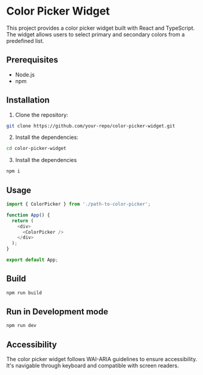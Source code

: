 # Color Picker Widget

This project provides a color picker widget built with React and TypeScript. The widget allows users to select primary and secondary colors from a predefined list.

## Prerequisites

- Node.js
- npm

## Installation

1. Clone the repository:

```bash
git clone https://github.com/your-repo/color-picker-widget.git
```

2. Install the dependencies:
```bash
cd color-picker-widget
```

3. Install the dependencies
```bash
npm i
```

## Usage

```TypeScript
import { ColorPicker } from './path-to-color-picker';

function App() {
  return (
    <div>
      <ColorPicker />
    </div>
  );
}

export default App;
```

## Build

```Bash
npm run build
```

## Run in Development mode
```Bash
npm run dev
```

## Accessibility

The color picker widget follows WAI-ARIA guidelines to ensure accessibility. It's navigable through keyboard and compatible with screen readers.